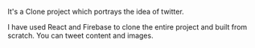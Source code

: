 It's a Clone project which portrays the idea of twitter. 

I have used React and Firebase to clone the entire project and built from scratch. You can tweet content and images. 
